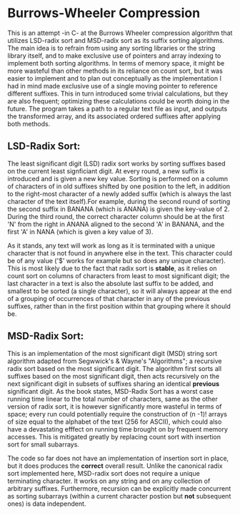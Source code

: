 # Burrows-Wheeler Compression

This is an attempt -in C- at the Burrows Wheeler compression algorithm that utilizes LSD-radix sort and MSD-radix sort as its suffix sorting algorithms. The main idea is to refrain from using any sorting libraries or the string library itself, and to make exclusive use of pointers and array indexing to implement both sorting algorithms. In terms of memory space, it might be more wasteful than other methods in its reliance on count sort, but it was easier to implement and to plan out conceptually as the implementation I had in mind made exclusive use of a single moving pointer to reference different suffixes. This in turn introduced some trivial calculations, but they are also frequent; optimizing these calculations could be worth doing in the future. The program takes a path to a regular text file as input, and outputs the transformed array, and its associated ordered suffixes after applying both methods.

## LSD-Radix Sort:

The least significant digit (LSD) radix sort works by sorting suffixes based on the current least signficiant digit. At every round, a new suffix is introduced and is given a new key value. Sorting is performed on a column of characters of in old suffixes shifted by one position to the left, in addition to the right-most  character of a newly added suffix (which is always the last character of the text itself).For example, during the second round of sorting the second suffix in BANANA (which is ANANA) is given the key-value of 2. During the third round, the correct character column should be at the first 'N' from the right in ANANA aligned to the second 'A' in BANANA, and the first 'A' in NANA (which is given a key value of 3).

As it stands, any text will work as long as it is terminated with a unique character that is not found in anywhere else in the text. This character could be of any value ('$' works for example but so does any unique character). This is most likely due to the fact that radix sort is **stable**, as it relies on count sort on columns of characters from least to most significant digit; the last character in a text is also the absolute last suffix to be added, and smallest to be sorted (a single character), so it will always appear at the end of a grouping of occurrences of that character in any of the previous suffixes, rather than in the first position within that grouping where it should be.

## MSD-Radix Sort:

This is an implementation of the most significant digit (MSD) string sort algorithm adapted from Segwwick's & Wayne's "Algorithms"; a recursive radix sort based on the most significant digit. The algorithm first sorts all suffixes based on the most significant digit, then acts recursively on the next significant digit in subsets of suffixes sharing an identical **previous** significant digit. As the book states, MSD-Radix Sort has a worst case running time linear to the total number of characters, same as the other version of radix sort, it is however significantly more wasteful in terms of space; every run could potentially require the construction of (n -1)! arrays of size equal to the alphabet of the text (256 for ASCII), which could also have a devastating efffect on running time brought on by frequent memory accesses. This is mitigated greatly by replacing count sort with insertion sort for small subarrays. 

The code so far does not have an implementation of insertion sort in place, but it does produces the **correct** overall result. Unlike the canonical radix sort implemented here, MSD-radix sort does not require a unique terminating character. It works on any string and on any collection of arbitrary suffixes. Furthermore, recursion can be explicitly made concurrent as sorting subarrays (within a current character postion but **not** subsequent ones) is data independent. 
